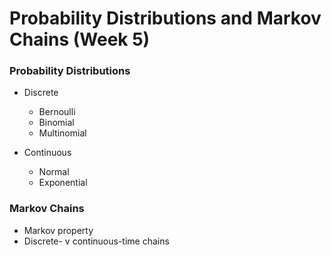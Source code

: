 # Probability Distributions and Markov Chains (Week 5)

### Probability Distributions

- Discrete
  - Bernoulli
  - Binomial
  - Multinomial
  
- Continuous
  - Normal
  - Exponential

### Markov Chains

- Markov property
- Discrete- v continuous-time chains
